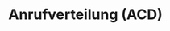 ---
title: Anrufverteilung (ACD)
next: /anrufverteilung/ansagen_und_wartemusik/
url: /anrufverteilung/
weight: 7
icon: <i class="fa fa-map-signs" aria-hidden="true"></i>

---